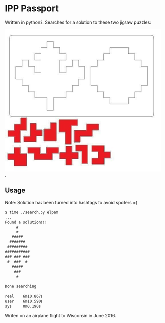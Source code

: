 # IPP Passport

Written in python3. Searches for a solution to these two jigsaw puzzles:

![2 jigsaw puzzles](https://raw.githubusercontent.com/jfly/jfly.github.io/master/misc/ipp-passport/pics/pattern.jpg).

## Usage

Note: Solution has been turned into hashtags to avoid spoilers =)

```
$ time ./search.py elpam
...
Found a solution!!!
     #     
     #     
   #####   
  #######  
 ######### 
###########
### ### ###
 #  ###  # 
   #####   
    ###    
     #     

Done searching

real    6m10.867s
user    6m10.590s
sys     0m0.190s
```

Writen on an airplane flight to Wisconsin in June 2016.
